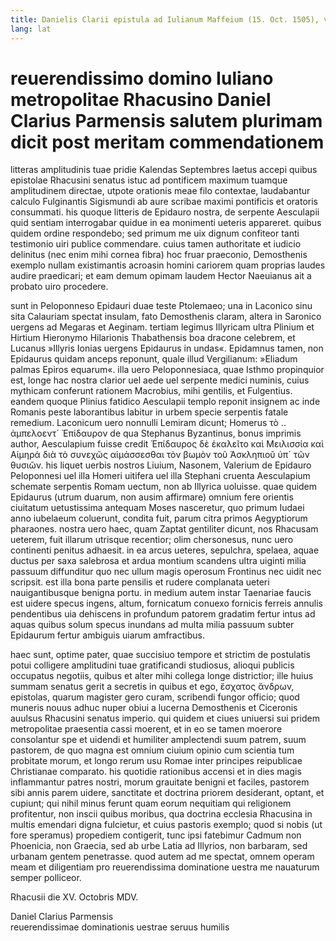 ```yaml
---
title: Danielis Clarii epistula ad Iulianum Maffeium (15. Oct. 1505), versio electronica
lang: lat
--- 
```



 

# reuerendissimo domino Iuliano metropolitae Rhacusino Daniel Clarius Parmensis salutem plurimam dicit post meritam commendationem


litteras amplitudinis tuae pridie Kalendas Septembres laetus accepi quibus epistolae Rhacusini senatus istuc ad pontificem maximum tuamque amplitudinem directae, utpote orationis meae filo contextae, laudabantur calculo Fulginantis Sigismundi ab aure scribae maximi pontificis et oratoris consummati. his quoque litteris de Epidauro nostra, de serpente Aesculapii quid sentiam interrogabar quidue in ea monimenti ueteris appareret. quibus quidem ordine respondebo; sed primum me uix dignum confiteor tanti testimonio uiri publice commendare. cuius tamen authoritate et iudicio delinitus (nec enim mihi cornea fibra) hoc fruar praeconio, Demosthenis exemplo nullam existimantis acroasin homini cariorem quam proprias laudes audire praedicari; et eam demum opimam laudem Hector Naeuianus ait a probato uiro procedere.

sunt in Peloponneso Epidauri duae teste Ptolemaeo; una in Laconico sinu sita Calauriam spectat insulam, fato Demosthenis claram, altera in Saronico uergens ad Megaras et Aeginam. tertiam legimus Illyricam ultra Plinium et Hirtium Hieronymo Hilarionis Thabathensis boa dracone celebrem, et Lucanus »Illyris Ionias uergens Epidaurus in undas«. Epidamnus tamen, non Epidaurus quidam anceps reponunt, quale illud Vergilianum: »Eliadum palmas Epiros equarum«. illa uero Peloponnesiaca, quae Isthmo propinquior est, longe hac nostra clarior uel aede uel serpente medici numinis, cuius mythicam conferunt rationem Macrobius, mihi gentilis, et Fulgentius. eandem quoque Plinius fatidico Aesculapii templo reponit insignem ac inde Romanis peste laborantibus labitur in urbem specie serpentis fatale remedium. Laconicum uero nonnulli Lemiram dicunt; Homerus τὸ .. ἀμπελοεντ´ Ἐπίδαυρον de qua Stephanus Byzantinus, bonus imprimis author, Aesculapium fuisse credit Ἐπίδαυρος δὲ ἐκαλεῖτο καὶ Μειλισσία καὶ Αἱμηρά διὰ τὸ συνεχῶς αἱμάσσεσθαι τὸν βωμὸν τοῦ Ἀσκληπιοῦ ὑπ´ τῶν θυσιῶν. his liquet uerbis nostros Liuium, Nasonem, Valerium de Epidauro Peloponnesi uel illa Homeri uitifera uel illa Stephani cruenta Aesculapium schemate serpentis Romam uectum, non ab Illyrica uoluisse. quae quidem Epidaurus (utrum duarum, non ausim affirmare) omnium fere orientis ciuitatum uetustissima antequam Moses nasceretur, quo primum Iudaei anno iubelaeum coluerunt, condita fuit, parum citra primos Aegyptiorum pharaones. nostra uero haec, quam Zaptat gentiliter dicunt, nos Rhacusam ueterem, fuit illarum utrisque recentior; olim chersonesus, nunc uero continenti penitus adhaesit. in ea arcus ueteres, sepulchra, spelaea, aquae ductus per saxa salebrosa et ardua montium scandens ultra uiginti milia passuum diffunditur quo nec ullum magis operosum Frontinus nec uidit nec scripsit. est illa bona parte pensilis et rudere complanata ueteri nauigantibusque benigna portu. in medium autem instar Taenariae faucis est uidere specus ingens, altum, fornicatum conuexo fornicis ferreis annulis pendentibus uia dehiscens in profundum patorem gradatim fertur intus ad aquas quibus solum specus inundans ad multa milia passuum subter Epidaurum fertur ambiguis uiarum amfractibus.

haec sunt, optime pater, quae succisiuo tempore et strictim de postulatis potui colligere amplitudini tuae gratificandi studiosus, alioqui publicis occupatus negotiis, quibus et alter mihi collega longe districtior; ille huius summam senatus gerit a secretis in quibus et ego, ἔσχατος ἄνδρων, epistolas, quarum magister gero curam, scribendi fungor officio; quod muneris nouus adhuc nuper obiui a lucerna Demosthenis et Ciceronis auulsus Rhacusini senatus imperio. qui quidem et ciues uniuersi sui pridem metropolitae praesentia cassi moerent, et in eo se tamen moerore consolantur spe et uidendi et humiliter amplectendi suum patrem, suum pastorem, de quo magna est omnium ciuium opinio cum scientia tum probitate morum, et longo rerum usu Romae inter principes reipublicae Christianae comparato. his quotidie rationibus accensi et in dies magis inflammantur patres nostri, morum grauitate benigni et faciles, pastorem sibi annis parem uidere, sanctitate et doctrina priorem desiderant, optant, et cupiunt; qui nihil minus ferunt quam eorum nequitiam qui religionem profitentur, non inscii quibus moribus, qua doctrina ecclesia Rhacusina in multis emendari digna fulcietur, et cuius pastoris exemplo; quod si nobis (ut fore speramus) propediem contigerit, tunc ipsi fatebimur Cadmum non Phoenicia, non Graecia, sed ab urbe Latia ad Illyrios, non barbaram, sed urbanam gentem penetrasse. quod autem ad me spectat, omnem operam meam et diligentiam pro reuerendissima dominatione uestra me nauaturum semper polliceor.

Rhacusii die XV. Octobris MDV. 

Daniel Clarius Parmensis  
reuerendissimae dominationis uestrae seruus humilis
